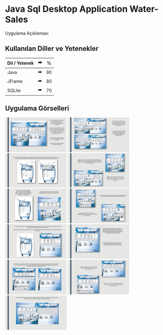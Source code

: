 # Java Sql Desktop Application Water-Sales

Uygulama Açıklaması

## Kullanılan Diller ve Yetenekler



| Dil / Yetenek | :arrow_right: | % |
| ------------- |:-------------:|:-------------:|
| Java | :arrow_right: | 90 |
| JFrame | :arrow_right: | 80 |
| SQLite | :arrow_right: | 70 |



## Uygulama Görselleri


<p>
<a href="https://github.com/demetkochan/Java-Sqlite-Desktop-Application-Water-Sales/blob/main/images/DemetKochan_SuSat%C4%B1%C5%9FSunum-page-2.jpg">
<img src="https://github.com/demetkochan/Java-Sqlite-Desktop-Application-Water-Sales/blob/main/images/DemetKochan_SuSat%C4%B1%C5%9FSunum-page-2.jpg" width="200" style="max-width:100%;"></a>

<a href="https://github.com/demetkochan/Java-Sqlite-Desktop-Application-Water-Sales/blob/main/images/DemetKochan_SuSat%C4%B1%C5%9FSunum-page-3.jpg">
<img src="https://github.com/demetkochan/Java-Sqlite-Desktop-Application-Water-Sales/blob/main/images/DemetKochan_SuSat%C4%B1%C5%9FSunum-page-3.jpg" width="200" style="max-width:100%;"></a>
  
<a href="https://github.com/demetkochan/Java-Sqlite-Desktop-Application-Water-Sales/blob/main/images/DemetKochan_SuSat%C4%B1%C5%9FSunum-page-4.jpg">
<img src="https://github.com/demetkochan/Java-Sqlite-Desktop-Application-Water-Sales/blob/main/images/DemetKochan_SuSat%C4%B1%C5%9FSunum-page-4.jpg" width="200" style="max-width:100%;"></a>
  
<a href="https://github.com/demetkochan/Java-Sqlite-Desktop-Application-Water-Sales/blob/main/images/DemetKochan_SuSat%C4%B1%C5%9FSunum-page-5.jpg">
<img src="https://github.com/demetkochan/Java-Sqlite-Desktop-Application-Water-Sales/blob/main/images/DemetKochan_SuSat%C4%B1%C5%9FSunum-page-5.jpg" width="200" style="max-width:100%;"></a>
  
<a href="https://github.com/demetkochan/Java-Sqlite-Desktop-Application-Water-Sales/blob/main/images/DemetKochan_SuSat%C4%B1%C5%9FSunum-page-6.jpg">
<img src="https://github.com/demetkochan/Java-Sqlite-Desktop-Application-Water-Sales/blob/main/images/DemetKochan_SuSat%C4%B1%C5%9FSunum-page-6.jpg" width="200" style="max-width:100%;"></a>
  
<a href="https://github.com/demetkochan/Java-Sqlite-Desktop-Application-Water-Sales/blob/main/images/DemetKochan_SuSat%C4%B1%C5%9FSunum-page-7.jpg">
<img src="https://github.com/demetkochan/Java-Sqlite-Desktop-Application-Water-Sales/blob/main/images/DemetKochan_SuSat%C4%B1%C5%9FSunum-page-7.jpg" width="200" style="max-width:100%;"></a>
  
<a href="https://github.com/demetkochan/Java-Sqlite-Desktop-Application-Water-Sales/blob/main/images/DemetKochan_SuSat%C4%B1%C5%9FSunum-page-8.jpg">
<img src="https://github.com/demetkochan/Java-Sqlite-Desktop-Application-Water-Sales/blob/main/images/DemetKochan_SuSat%C4%B1%C5%9FSunum-page-8.jpg" width="200" style="max-width:100%;"></a>
  
<a href="https://github.com/demetkochan/Java-Sqlite-Desktop-Application-Water-Sales/blob/main/images/DemetKochan_SuSat%C4%B1%C5%9FSunum-page-9.jpg">
<img src="https://github.com/demetkochan/Java-Sqlite-Desktop-Application-Water-Sales/blob/main/images/DemetKochan_SuSat%C4%B1%C5%9FSunum-page-9.jpg" width="200" style="max-width:100%;"></a>
        
<a href="https://github.com/demetkochan/Java-Sqlite-Desktop-Application-Water-Sales/blob/main/images/DemetKochan_SuSat%C4%B1%C5%9FSunum-page-10.jpg">
<img src="https://github.com/demetkochan/Java-Sqlite-Desktop-Application-Water-Sales/blob/main/images/DemetKochan_SuSat%C4%B1%C5%9FSunum-page-10.jpg" width="200" style="max-width:100%;"></a>
  
<a href="https://github.com/demetkochan/Java-Sqlite-Desktop-Application-Water-Sales/blob/main/images/DemetKochan_SuSat%C4%B1%C5%9FSunum-page-11.jpg">
<img src="https://github.com/demetkochan/Java-Sqlite-Desktop-Application-Water-Sales/blob/main/images/DemetKochan_SuSat%C4%B1%C5%9FSunum-page-11.jpg" width="200" style="max-width:100%;"></a>
  
<a href="https://github.com/demetkochan/Java-Sqlite-Desktop-Application-Water-Sales/blob/main/images/DemetKochan_SuSat%C4%B1%C5%9FSunum-page-12.jpg">
<img src="https://github.com/demetkochan/Java-Sqlite-Desktop-Application-Water-Sales/blob/main/images/DemetKochan_SuSat%C4%B1%C5%9FSunum-page-12.jpg" width="200" style="max-width:100%;"></a>
</p>



